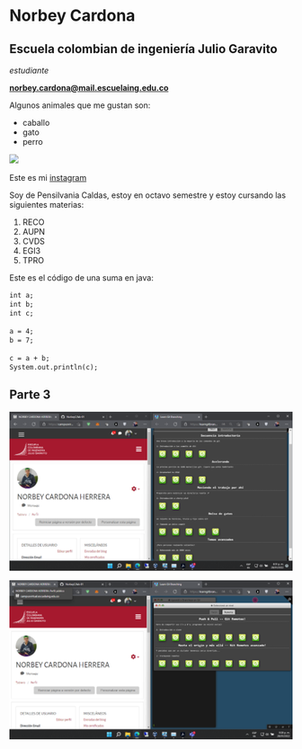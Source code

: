 # Norbey Cardona

## Escuela colombian de ingeniería Julio Garavito

*estudiante*

**norbey.cardona@mail.escuelaing.edu.co**

Algunos animales que me gustan son:
* caballo
* gato
* perro

![](https://estaticos.muyinteresante.es/media/cache/760x570_thumb/uploads/images/article/55c4a4be3fafe8e9657d93d8/cara-caballo_0.jpg)

Este es mi [instagram][1] 

[1]:https://www.instagram.com/norbey_ch/?utm_medium=copy_link

Soy de Pensilvania Caldas, estoy en octavo semestre y estoy cursando las siguientes materias:

1. RECO
2. AUPN
3. CVDS
4. EGI3
5. TPRO

Este es el código de una suma en java:
```
int a;
int b;
int c;

a = 4;
b = 7;

c = a + b;
System.out.println(c);
```

## Parte 3
![](main1.png)

![](remote.png)

